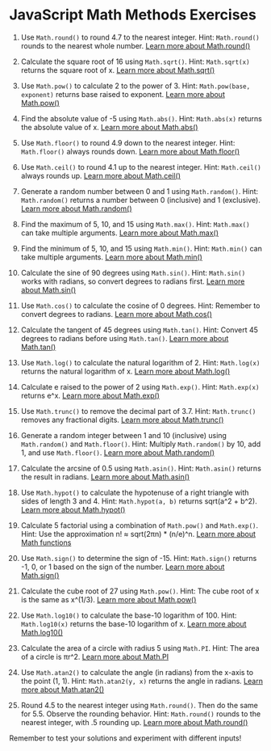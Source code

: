 # JavaScript Math Methods Exercises

1. Use `Math.round()` to round 4.7 to the nearest integer.
   Hint: `Math.round()` rounds to the nearest whole number.
   [Learn more about Math.round()](https://www.w3schools.com/jsref/jsref_round.asp)

2. Calculate the square root of 16 using `Math.sqrt()`.
   Hint: `Math.sqrt(x)` returns the square root of x.
   [Learn more about Math.sqrt()](https://www.w3schools.com/jsref/jsref_sqrt.asp)

3. Use `Math.pow()` to calculate 2 to the power of 3.
   Hint: `Math.pow(base, exponent)` returns base raised to exponent.
   [Learn more about Math.pow()](https://www.w3schools.com/jsref/jsref_pow.asp)

4. Find the absolute value of -5 using `Math.abs()`.
   Hint: `Math.abs(x)` returns the absolute value of x.
   [Learn more about Math.abs()](https://www.w3schools.com/jsref/jsref_abs.asp)

5. Use `Math.floor()` to round 4.9 down to the nearest integer.
   Hint: `Math.floor()` always rounds down.
   [Learn more about Math.floor()](https://www.w3schools.com/jsref/jsref_floor.asp)

6. Use `Math.ceil()` to round 4.1 up to the nearest integer.
   Hint: `Math.ceil()` always rounds up.
   [Learn more about Math.ceil()](https://www.w3schools.com/jsref/jsref_ceil.asp)

7. Generate a random number between 0 and 1 using `Math.random()`.
   Hint: `Math.random()` returns a number between 0 (inclusive) and 1 (exclusive).
   [Learn more about Math.random()](https://www.w3schools.com/jsref/jsref_random.asp)

8. Find the maximum of 5, 10, and 15 using `Math.max()`.
   Hint: `Math.max()` can take multiple arguments.
   [Learn more about Math.max()](https://www.w3schools.com/jsref/jsref_max.asp)

9. Find the minimum of 5, 10, and 15 using `Math.min()`.
   Hint: `Math.min()` can take multiple arguments.
   [Learn more about Math.min()](https://www.w3schools.com/jsref/jsref_min.asp)

10. Calculate the sine of 90 degrees using `Math.sin()`.
    Hint: `Math.sin()` works with radians, so convert degrees to radians first.
    [Learn more about Math.sin()](https://www.w3schools.com/jsref/jsref_sin.asp)

11. Use `Math.cos()` to calculate the cosine of 0 degrees.
    Hint: Remember to convert degrees to radians.
    [Learn more about Math.cos()](https://www.w3schools.com/jsref/jsref_cos.asp)

12. Calculate the tangent of 45 degrees using `Math.tan()`.
    Hint: Convert 45 degrees to radians before using `Math.tan()`.
    [Learn more about Math.tan()](https://www.w3schools.com/jsref/jsref_tan.asp)

13. Use `Math.log()` to calculate the natural logarithm of 2.
    Hint: `Math.log(x)` returns the natural logarithm of x.
    [Learn more about Math.log()](https://www.w3schools.com/jsref/jsref_log.asp)

14. Calculate e raised to the power of 2 using `Math.exp()`.
    Hint: `Math.exp(x)` returns e^x.
    [Learn more about Math.exp()](https://www.w3schools.com/jsref/jsref_exp.asp)

15. Use `Math.trunc()` to remove the decimal part of 3.7.
    Hint: `Math.trunc()` removes any fractional digits.
    [Learn more about Math.trunc()](https://www.w3schools.com/jsref/jsref_trunc.asp)

16. Generate a random integer between 1 and 10 (inclusive) using `Math.random()` and `Math.floor()`.
    Hint: Multiply `Math.random()` by 10, add 1, and use `Math.floor()`.
    [Learn more about Math.random()](https://www.w3schools.com/jsref/jsref_random.asp)

17. Calculate the arcsine of 0.5 using `Math.asin()`.
    Hint: `Math.asin()` returns the result in radians.
    [Learn more about Math.asin()](https://www.w3schools.com/jsref/jsref_asin.asp)

18. Use `Math.hypot()` to calculate the hypotenuse of a right triangle with sides of length 3 and 4.
    Hint: `Math.hypot(a, b)` returns sqrt(a^2 + b^2).
    [Learn more about Math.hypot()](https://www.w3schools.com/jsref/jsref_hypot.asp)

19. Calculate 5 factorial using a combination of `Math.pow()` and `Math.exp()`.
    Hint: Use the approximation n! ≈ sqrt(2πn) * (n/e)^n.
    [Learn more about Math functions](https://www.w3schools.com/js/js_math.asp)

20. Use `Math.sign()` to determine the sign of -15.
    Hint: `Math.sign()` returns -1, 0, or 1 based on the sign of the number.
    [Learn more about Math.sign()](https://www.w3schools.com/jsref/jsref_sign.asp)

21. Calculate the cube root of 27 using `Math.pow()`.
    Hint: The cube root of x is the same as x^(1/3).
    [Learn more about Math.pow()](https://www.w3schools.com/jsref/jsref_pow.asp)

22. Use `Math.log10()` to calculate the base-10 logarithm of 100.
    Hint: `Math.log10(x)` returns the base-10 logarithm of x.
    [Learn more about Math.log10()](https://www.w3schools.com/jsref/jsref_log10.asp)

23. Calculate the area of a circle with radius 5 using `Math.PI`.
    Hint: The area of a circle is πr^2.
    [Learn more about Math.PI](https://www.w3schools.com/jsref/jsref_pi.asp)

24. Use `Math.atan2()` to calculate the angle (in radians) from the x-axis to the point (1, 1).
    Hint: `Math.atan2(y, x)` returns the angle in radians.
    [Learn more about Math.atan2()](https://www.w3schools.com/jsref/jsref_atan2.asp)

25. Round 4.5 to the nearest integer using `Math.round()`. Then do the same for 5.5. Observe the rounding behavior.
    Hint: `Math.round()` rounds to the nearest integer, with .5 rounding up.
    [Learn more about Math.round()](https://www.w3schools.com/jsref/jsref_round.asp)

Remember to test your solutions and experiment with different inputs!

